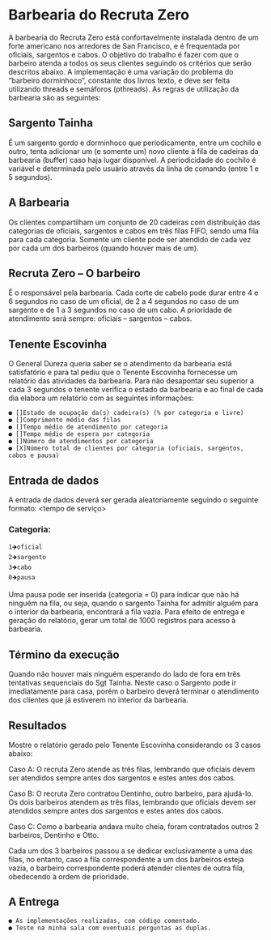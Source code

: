
# Barbearia do Recruta Zero
A barbearia do Recruta Zero está confortavelmente instalada dentro de um forte americano nos
arredores de San Francisco, e é frequentada por oficiais, sargentos e cabos. O objetivo do trabalho é fazer com que o barbeiro atenda a todos os seus clientes seguindo os critérios que serão descritos abaixo. A implementação é uma variação do problema do “barbeiro dorminhoco”, constante dos livros texto, e deve ser feita utilizando threads e semáforos (pthreads). As regras de utilização da barbearia são as seguintes:

## Sargento Tainha
É um sargento gordo e dorminhoco que periodicamente, entre um cochilo e outro, tenta adicionar um (e somente um) novo cliente à fila de cadeiras da barbearia (buffer) caso haja lugar disponível. A periodicidade do cochilo é variável e determinada pelo usuário através da linha de comando (entre 1 e 5 segundos).

## A Barbearia
Os clientes compartilham um conjunto de 20 cadeiras com distribuição das categorias de oficiais, sargentos e cabos em três filas FIFO, sendo uma fila para cada categoria. Somente um cliente pode ser atendido de cada vez por cada um dos barbeiros (quando houver mais de um).

## Recruta Zero – O barbeiro
É o responsável pela barbearia. Cada corte de cabelo pode durar entre 4 e 6 segundos no caso de um oficial, de 2 a 4 segundos no caso de um sargento e de 1 a 3 segundos no caso de um cabo. A prioridade de atendimento será sempre: oficiais – sargentos – cabos.

## Tenente Escovinha

O General Dureza queria saber se o atendimento da barbearia está satisfatório e para tal pediu que o Tenente Escovinha fornecesse um relatório das atividades da barbearia. Para não desapontar seu superior a cada 3 segundos o tenente verifica o estado da barbearia e ao final de cada dia elabora um relatório com as seguintes informações:

    ● []Estado de ocupação da(s) cadeira(s) (% por categoria e livre)
    ● []Comprimento médio das filas 
    ● []Tempo médio de atendimento por categoria
    ● []Tempo médio de espera por categoria
    ● []Número de atendimentos por categoria
    ● [X]Número total de clientes por categoria (oficiais, sargentos, cabos e pausa)

## Entrada de dados
A entrada de dados deverá ser gerada aleatoriamente seguindo o seguinte formato:
<categoria><tempo de serviço>

### Categoria:
    1🡺oficial 
    2🡺sargento 
    3🡺cabo
    0🡺pausa

    
Uma pausa pode ser inserida (categoria = 0) para indicar que não há ninguém na fila, ou seja, quando o sargento Tainha for admitir alguém para o interior da barbearia, encontrará a fila vazia. Para efeito de entrega e geração do relatório, gerar um total de 1000 registros para acesso à barbearia.

## Término da execução
Quando não houver mais ninguém esperando do lado de fora em três tentativas sequenciais do Sgt
Tainha. Neste caso o Sargento pode ir imediatamente para casa, porém o barbeiro deverá terminar o atendimento dos clientes que já estiverem no interior da barbearia.

## Resultados

Mostre o relatório gerado pelo Tenente Escovinha considerando os 3 casos abaixo:

Caso A: O recruta Zero atende as três filas, lembrando que oficiais devem ser atendidos sempre antes dos sargentos e estes antes dos cabos.

Caso B: O recruta Zero contratou Dentinho, outro barbeiro, para ajudá-lo. Os dois barbeiros atendem as três filas, lembrando que oficiais devem ser atendidos sempre antes dos sargentos e estes antes dos
cabos.

Caso C: Como a barbearia andava muito cheia, foram contratados outros 2 barbeiros, Dentinho e Otto.

Cada um dos 3 barbeiros passou a se dedicar exclusivamente a uma das filas, no entanto, caso a fila correspondente a um dos barbeiros esteja vazia, o barbeiro correspondente poderá atender clientes de outra fila, obedecendo à ordem de prioridade.

## A Entrega
    ● As implementações realizadas, com código comentado.
    ● Teste na minha sala com eventuais perguntas as duplas.